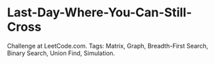 # Last-Day-Where-You-Can-Still-Cross
Challenge at LeetCode.com. Tags: Matrix, Graph, Breadth-First Search, Binary Search, Union Find, Simulation.
